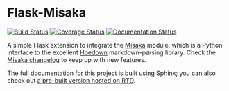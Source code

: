 # Flask-Misaka

[![Build Status](https://travis-ci.org/singingwolfboy/flask-misaka.svg?branch=master&style=flat)](https://travis-ci.org/singingwolfboy/flask-misaka) [![Coverage Status](http://codecov.io/github/singingwolfboy/flask-misaka/coverage.svg?branch=master)](http://codecov.io/github/singingwolfboy/flask-misaka?branch=master) [![Documentation Status](https://readthedocs.org/projects/flask-misaka/badge/?version=latest)](http://flask-misaka.readthedocs.org/en/latest/?badge=latest)

A simple Flask extension to integrate the [Misaka](http://misaka.61924.nl)
module, which is a Python interface to the excellent
[Hoedown](https://github.com/hoedown/hoedown) markdown-parsing library.
Check the [Misaka changelog](http://misaka.61924.nl/changelog.html)
to keep up with new features.

The full documentation for this project is built using Sphinx; you can also
check out [a pre-built version hosted on RTD](https://flask-misaka.readthedocs.org/en/latest/).
